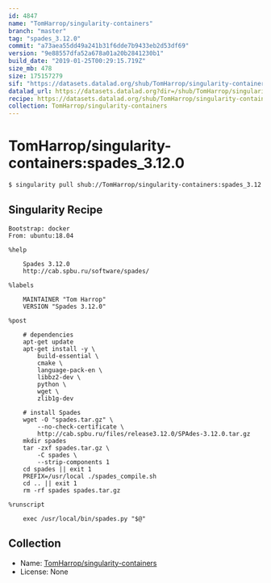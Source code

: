 ```yaml
---
id: 4847
name: "TomHarrop/singularity-containers"
branch: "master"
tag: "spades_3.12.0"
commit: "a73aea55dd49a241b31f6dde7b9433eb2d53df69"
version: "9e88557dfa52a678a01a20b2841230b1"
build_date: "2019-01-25T00:29:15.719Z"
size_mb: 478
size: 175157279
sif: "https://datasets.datalad.org/shub/TomHarrop/singularity-containers/spades_3.12.0/2019-01-25-a73aea55-9e88557d/9e88557dfa52a678a01a20b2841230b1.simg"
datalad_url: https://datasets.datalad.org?dir=/shub/TomHarrop/singularity-containers/spades_3.12.0/2019-01-25-a73aea55-9e88557d/
recipe: https://datasets.datalad.org/shub/TomHarrop/singularity-containers/spades_3.12.0/2019-01-25-a73aea55-9e88557d/Singularity
collection: TomHarrop/singularity-containers
---
```


# TomHarrop/singularity-containers:spades_3.12.0

```bash
$ singularity pull shub://TomHarrop/singularity-containers:spades_3.12.0
```

## Singularity Recipe

```singularity
Bootstrap: docker
From: ubuntu:18.04

%help

    Spades 3.12.0
    http://cab.spbu.ru/software/spades/

%labels

    MAINTAINER "Tom Harrop"
    VERSION "Spades 3.12.0"

%post

    # dependencies
    apt-get update
    apt-get install -y \
        build-essential \
        cmake \
        language-pack-en \
        libbz2-dev \
        python \
        wget \
        zlib1g-dev
        
    # install Spades
    wget -O "spades.tar.gz" \
        --no-check-certificate \
        http://cab.spbu.ru/files/release3.12.0/SPAdes-3.12.0.tar.gz
    mkdir spades
    tar -zxf spades.tar.gz \
        -C spades \
        --strip-components 1
    cd spades || exit 1
    PREFIX=/usr/local ./spades_compile.sh
    cd .. || exit 1
    rm -rf spades spades.tar.gz

%runscript

    exec /usr/local/bin/spades.py "$@"
```

## Collection

 - Name: [TomHarrop/singularity-containers](https://github.com/TomHarrop/singularity-containers)
 - License: None

